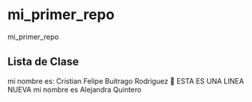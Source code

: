 # mi_primer_repo

mi_primer_repo

## Lista de Clase

mi nombre es: Cristian Felipe Buitrago Rodriguez 🤔
ESTA ES UNA LINEA NUEVA
mi nombre es Alejandra Quintero
